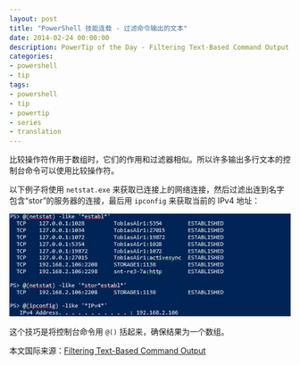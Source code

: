 ```yaml
---
layout: post
title: "PowerShell 技能连载 - 过滤命令输出的文本"
date: 2014-02-24 00:00:00
description: PowerTip of the Day - Filtering Text-Based Command Output
categories:
- powershell
- tip
tags:
- powershell
- tip
- powertip
- series
- translation
---
```

比较操作符作用于数组时，它们的作用和过滤器相似。所以许多输出多行文本的控制台命令可以使用比较操作符。

以下例子将使用 `netstat.exe` 来获取已连接上的网络连接，然后过滤出连到名字包含“stor”的服务器的连接，最后用 `ipconfig` 来获取当前的 IPv4 地址：

![](/img/2014-02-24-filtering-text-based-command-output-001.png)

这个技巧是将控制台命令用 `@()` 括起来，确保结果为一个数组。

<!--more-->
本文国际来源：[Filtering Text-Based Command Output](http://community.idera.com/powershell/powertips/b/tips/posts/filtering-text-based-command-output)
